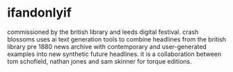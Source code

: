 # ifandonlyif
commissioned by the british library and leeds digital festival. crash blossoms uses ai text generation tools to combine headlines from the british library pre 1880 news archive with contemporary and user-generated examples into new synthetic future headlines. it is a collaboration between tom schofield, nathan jones and sam skinner for torque editions.
